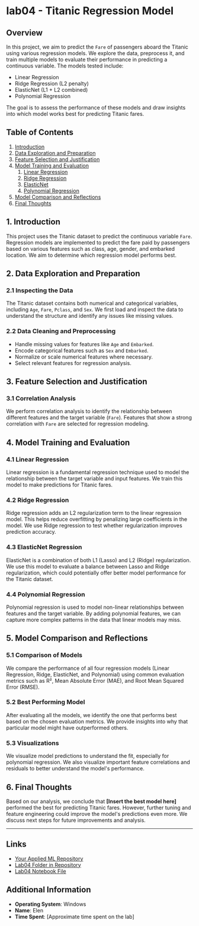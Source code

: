 # lab04 - Titanic Regression Model

## Overview
In this project, we aim to predict the `Fare` of passengers aboard the Titanic using various regression models. We explore the data, preprocess it, and train multiple models to evaluate their performance in predicting a continuous variable. The models tested include:
- Linear Regression
- Ridge Regression (L2 penalty)
- ElasticNet (L1 + L2 combined)
- Polynomial Regression

The goal is to assess the performance of these models and draw insights into which model works best for predicting Titanic fares.

## Table of Contents
1. [Introduction](#introduction)
2. [Data Exploration and Preparation](#data-exploration-and-preparation)
3. [Feature Selection and Justification](#feature-selection-and-justification)
4. [Model Training and Evaluation](#model-training-and-evaluation)
    1. [Linear Regression](#linear-regression)
    2. [Ridge Regression](#ridge-regression)
    3. [ElasticNet](#elasticnet)
    4. [Polynomial Regression](#polynomial-regression)
5. [Model Comparison and Reflections](#model-comparison-and-reflections)
6. [Final Thoughts](#final-thoughts)

## 1. Introduction
This project uses the Titanic dataset to predict the continuous variable `Fare`. Regression models are implemented to predict the fare paid by passengers based on various features such as class, age, gender, and embarked location. We aim to determine which regression model performs best.

## 2. Data Exploration and Preparation
### 2.1 Inspecting the Data
The Titanic dataset contains both numerical and categorical variables, including `Age`, `Fare`, `Pclass`, and `Sex`. We first load and inspect the data to understand the structure and identify any issues like missing values.

### 2.2 Data Cleaning and Preprocessing
- Handle missing values for features like `Age` and `Embarked`.
- Encode categorical features such as `Sex` and `Embarked`.
- Normalize or scale numerical features where necessary.
- Select relevant features for regression analysis.

## 3. Feature Selection and Justification
### 3.1 Correlation Analysis
We perform correlation analysis to identify the relationship between different features and the target variable (`Fare`). Features that show a strong correlation with `Fare` are selected for regression modeling.

## 4. Model Training and Evaluation
### 4.1 Linear Regression
Linear regression is a fundamental regression technique used to model the relationship between the target variable and input features. We train this model to make predictions for Titanic fares.

### 4.2 Ridge Regression
Ridge regression adds an L2 regularization term to the linear regression model. This helps reduce overfitting by penalizing large coefficients in the model. We use Ridge regression to test whether regularization improves prediction accuracy.

### 4.3 ElasticNet Regression
ElasticNet is a combination of both L1 (Lasso) and L2 (Ridge) regularization. We use this model to evaluate a balance between Lasso and Ridge regularization, which could potentially offer better model performance for the Titanic dataset.

### 4.4 Polynomial Regression
Polynomial regression is used to model non-linear relationships between features and the target variable. By adding polynomial features, we can capture more complex patterns in the data that linear models may miss.

## 5. Model Comparison and Reflections
### 5.1 Comparison of Models
We compare the performance of all four regression models (Linear Regression, Ridge, ElasticNet, and Polynomial) using common evaluation metrics such as R², Mean Absolute Error (MAE), and Root Mean Squared Error (RMSE).

### 5.2 Best Performing Model
After evaluating all the models, we identify the one that performs best based on the chosen evaluation metrics. We provide insights into why that particular model might have outperformed others.

### 5.3 Visualizations
We visualize model predictions to understand the fit, especially for polynomial regression. We also visualize important feature correlations and residuals to better understand the model's performance.

## 6. Final Thoughts
Based on our analysis, we conclude that **[Insert the best model here]** performed the best for predicting Titanic fares. However, further tuning and feature engineering could improve the model's predictions even more. We discuss next steps for future improvements and analysis.

---

## Links

- [Your Applied ML Repository](https://github.com/your-username/titanic-regression-model)
- [Lab04 Folder in Repository](https://github.com/your-username/titanic-regression-model/tree/main/lab04)
- [Lab04 Notebook File](https://github.com/your-username/titanic-regression-model/blob/main/lab04/lab04_notebook.ipynb)

## Additional Information

- **Operating System**: Windows
- **Name**: Elen
- **Time Spent**: [Approximate time spent on the lab]
